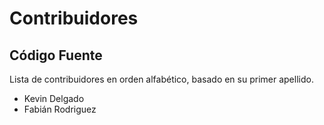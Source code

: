 # Contribuidores

## Código Fuente
Lista de contribuidores en orden alfabético, basado en su primer apellido.

* Kevin Delgado
* Fabián Rodriguez

